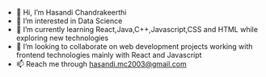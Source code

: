 - 👋 Hi, I’m Hasandi Chandrakeerthi
- 👀 I’m interested in Data Science
- 🌱 I’m currently learning React,Java,C++,Javascript,CSS and HTML while exploring new technologies
- 💞️ I’m looking to collaborate on web development projects working with frontend technologies mainly with React and Javascript 
- 📫 Reach me through hasandi.mc2003@gmail.com 


<!---
hasandimc/hasandimc is a ✨ special ✨ repository because its `README.md` (this file) appears on your GitHub profile.
You can click the Preview link to take a look at your changes.
--->
